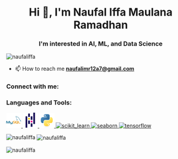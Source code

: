 <h1 align="center">Hi 👋, I'm Naufal Iffa Maulana Ramadhan</h1>
<h3 align="center">I'm interested in AI, ML, and Data Science</h3>


<p align="left"> <img src="https://komarev.com/ghpvc/?username=naufaliffa&label=Profile%20views&color=0e75b6&style=flat" alt="naufaliffa" /> </p>

- 📫 How to reach me **naufalimr12a7@gmail.com**

<h3 align="left">Connect with me:</h3>
<p align="left">
</p>

<h3 align="left">Languages and Tools:</h3>
<p align="left"> <a href="https://www.mysql.com/" target="_blank" rel="noreferrer"> <img src="https://raw.githubusercontent.com/devicons/devicon/master/icons/mysql/mysql-original-wordmark.svg" alt="mysql" width="40" height="40"/> </a> <a href="https://pandas.pydata.org/" target="_blank" rel="noreferrer"> <img src="https://raw.githubusercontent.com/devicons/devicon/2ae2a900d2f041da66e950e4d48052658d850630/icons/pandas/pandas-original.svg" alt="pandas" width="40" height="40"/> </a> <a href="https://www.python.org" target="_blank" rel="noreferrer"> <img src="https://raw.githubusercontent.com/devicons/devicon/master/icons/python/python-original.svg" alt="python" width="40" height="40"/> </a> <a href="https://scikit-learn.org/" target="_blank" rel="noreferrer"> <img src="https://upload.wikimedia.org/wikipedia/commons/0/05/Scikit_learn_logo_small.svg" alt="scikit_learn" width="40" height="40"/> </a> <a href="https://seaborn.pydata.org/" target="_blank" rel="noreferrer"> <img src="https://seaborn.pydata.org/_images/logo-mark-lightbg.svg" alt="seaborn" width="40" height="40"/> </a> <a href="https://www.tensorflow.org" target="_blank" rel="noreferrer"> <img src="https://www.vectorlogo.zone/logos/tensorflow/tensorflow-icon.svg" alt="tensorflow" width="40" height="40"/> </a> </p>

<p><img align="left" src="https://github-readme-stats.vercel.app/api/top-langs?username=naufaliffa&show_icons=true&locale=en&layout=compact" alt="naufaliffa" /></p>

<p>&nbsp;<img align="center" src="https://github-readme-stats.vercel.app/api?username=naufaliffa&show_icons=true&locale=en" alt="naufaliffa" /></p>

<p><img align="center" src="https://github-readme-streak-stats.herokuapp.com/?user=naufaliffa&" alt="naufaliffa" /></p>


